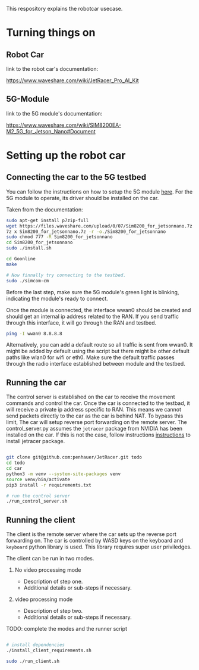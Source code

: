 This respository explains the robotcar usecase. 



# Turning things on
## Robot Car


link to the robot car's documentation:

https://www.waveshare.com/wiki/JetRacer_Pro_AI_Kit


## 5G-Module

link to the 5G module's documentation:

https://www.waveshare.com/wiki/SIM8200EA-M2_5G_for_Jetson_Nano#Document


# Setting up the robot car

## Connecting the car to the 5G testbed

You can follow the instructions on how to setup the 5G module [here](https://www.waveshare.com/wiki/SIM8200EA-M2_5G_for_Jetson_Nano#Document). For the 5G module to operate, its driver should be installed on the car. 


Taken from the documentation:

```bash
sudo apt-get install p7zip-full
wget https://files.waveshare.com/upload/0/07/Sim8200_for_jetsonnano.7z
7z x Sim8200_for_jetsonnano.7z -r -o./Sim8200_for_jetsonnano
sudo chmod 777 -R Sim8200_for_jetsonnano
cd Sim8200_for_jetsonnano
sudo ./install.sh

cd Goonline
make

# Now finnally try connecting to the testbed.
sudo ./simcom-cm
```

Before the last step, make sure the 5G module's green light is blinking, indicating the module's ready to connect.

Once the module is connected, the interface wwan0 should be created and should get an internal ip address related to the RAN. If you send traffic through this interface, it will go through the RAN and testbed.

```bash
ping -I wwan0 8.8.8.8
```

Alternatively, you can add a default route so all 
traffic is sent from wwan0. It might be added by default using the script but there might be other default paths like wlan0 for wifi or eth0. Make sure the default traffic passes through the radio interface established between module and the testbed.


## Running the car

The control server is established on the car to  receive the movement commands and control the car. Once the car is connected to the testbad, it will receive a private ip address specific to RAN. This means we cannot send packets directly to the car as the car is behind NAT. To bypass this limit, The car will setup reverse port forwarding on the remote server. The control_server.py assumes the `jetracer` package from NVIDIA has been installed on the car. If this is not the case, follow instructions  [instructions](https://www.waveshare.com/wiki/JetRacer_Pro_AI_Kit) to install jetracer package.


```bash

git clone git@github.com:penhauer/JetRacer.git todo
cd todo
cd car
python3 -m venv --system-site-packages venv
source venv/bin/activate
pip3 install -r requirements.txt

# run the control server
./run_control_server.sh
```


## Running the client

The client is the remote server where the car sets up the reverse port forwarding on. The car is controlled by WASD keys on the keyboard and `keyboard` python library is used. This library requires super user priviledges.

The client can be run in two modes. 
1. No video processing mode
    - Description of step one.
    - Additional details or sub-steps if necessary.

2. video processing mode
    - Description of step two.
    - Additional details or sub-steps if necessary.

TODO: complete the modes and the runner script
```bash

# install dependencies
./install_client_requirements.sh

sudo ./run_client.sh

```
